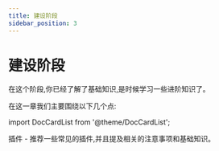 ```yaml
---
title: 建设阶段
sidebar_position: 3
---
```


# 建设阶段

在这个阶段,你已经了解了基础知识,是时候学习一些进阶知识了。

在这一章我们主要围绕以下几个点:

import DocCardList from '@theme/DocCardList';

<DocCardList />

插件 - 推荐一些常见的插件,并且提及相关的注意事项和基础知识。
